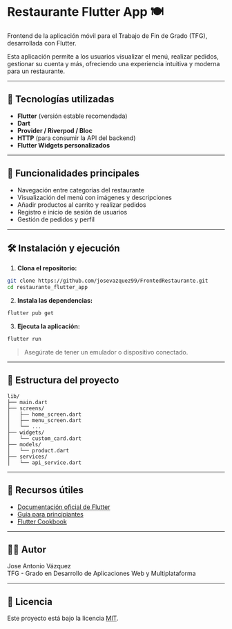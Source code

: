 # Restaurante Flutter App 🍽️  

Frontend de la aplicación móvil para el Trabajo de Fin de Grado (TFG), desarrollada con Flutter.

Esta aplicación permite a los usuarios visualizar el menú, realizar pedidos, gestionar su cuenta y más, ofreciendo una experiencia intuitiva y moderna para un restaurante.

---

## 🚀 Tecnologías utilizadas

- **Flutter** (versión estable recomendada)
- **Dart**
- **Provider / Riverpod / Bloc** 
- **HTTP** (para consumir la API del backend)
- **Flutter Widgets personalizados**

---

## 📱 Funcionalidades principales

- Navegación entre categorías del restaurante
- Visualización del menú con imágenes y descripciones
- Añadir productos al carrito y realizar pedidos
- Registro e inicio de sesión de usuarios
- Gestión de pedidos y perfil

---

## 🛠️ Instalación y ejecución

1. **Clona el repositorio:**

```bash
git clone https://github.com/josevazquez99/FrontedRestaurante.git
cd restaurante_flutter_app
```

2. **Instala las dependencias:**

```bash
flutter pub get
```

3. **Ejecuta la aplicación:**

```bash
flutter run
```

> Asegúrate de tener un emulador o dispositivo conectado.

---

## 📂 Estructura del proyecto

```plaintext
lib/
├── main.dart
├── screens/
│   ├── home_screen.dart
│   ├── menu_screen.dart
│   └── ...
├── widgets/
│   └── custom_card.dart
├── models/
│   └── product.dart
├── services/
│   └── api_service.dart
```

---

## 🔗 Recursos útiles

- [Documentación oficial de Flutter](https://docs.flutter.dev/)
- [Guía para principiantes](https://docs.flutter.dev/get-started/codelab)
- [Flutter Cookbook](https://docs.flutter.dev/cookbook)

---

## 🧑‍💻 Autor

Jose Antonio Vázquez  
TFG - Grado en Desarrollo de Aplicaciones Web y Multiplataforma

---

## 📜 Licencia

Este proyecto está bajo la licencia [MIT](LICENSE).
